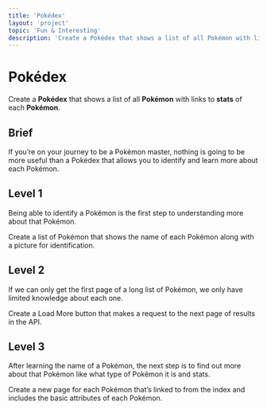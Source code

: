 ```yaml
---
title: 'Pokédex'
layout: 'project'
topic: 'Fun & Interesting'
description: 'Create a Pokédex that shows a list of all Pokémon with links to stats of each Pokémon.'
---
```



# Pokédex

Create a <strong className="color-blue">Pokédex</strong> that shows a list of all <strong className="color-purple">Pokémon</strong> with links to <strong className="color-purple">stats</strong> of each <strong className="color-purple">Pokémon</strong>.

## Brief

If you’re on your journey to be a Pokémon master, nothing is going to be more useful than a Pokédex that allows you to identify and learn more about each Pokémon.

## Level 1

Being able to identify a Pokémon is the first step to understanding more about that Pokémon.

Create a list of Pokémon that shows the name of each Pokémon along with a picture for identification.

## Level 2

If we can only get the first page of a long list of Pokémon, we only have limited knowledge about each one.

Create a Load More button that makes a request to the next page of results in the API.

## Level 3

After learning the name of a Pokémon, the next step is to find out more about that Pokémon like what type of Pokêmon it is and stats.

Create a new page for each Pokémon that’s linked to from the index and includes the basic attributes of each Pokémon.


